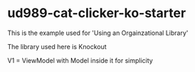 ud989-cat-clicker-ko-starter
============================

This is the example used for 'Using an Orgainzational Library'

The library used here is Knockout

V1 = ViewModel with Model inside it for simplicity
